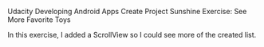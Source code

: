 Udacity
Developing Android Apps
Create Project Sunshine
Exercise: See More Favorite Toys

In this exercise, I added a ScrollView so I could see more of the created list.
